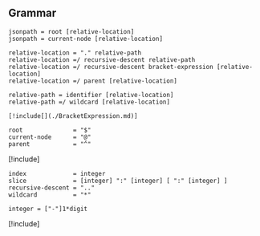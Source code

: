 ## Grammar

```text
jsonpath = root [relative-location]
jsonpath = current-node [relative-location]

relative-location = "." relative-path
relative-location =/ recursive-descent relative-path
relative-location =/ recursive-descent bracket-expression [relative-location]
relative-location =/ parent [relative-location]

relative-path = identifier [relative-location]
relative-path =/ wildcard [relative-location]
```

```text
[!include[](./BracketExpression.md)]
```

```text
root              = "$"
current-node      = "@"
parent            = "^"
```

[!include[](./Identifier.md)]

```text
index             = integer 
slice             = [integer] ":" [integer] [ ":" [integer] ]
recursive-descent = ".."
wildcard          = "*"

integer = ["-"]1*digit
```

[!include[](./FilterExpression.md)]


